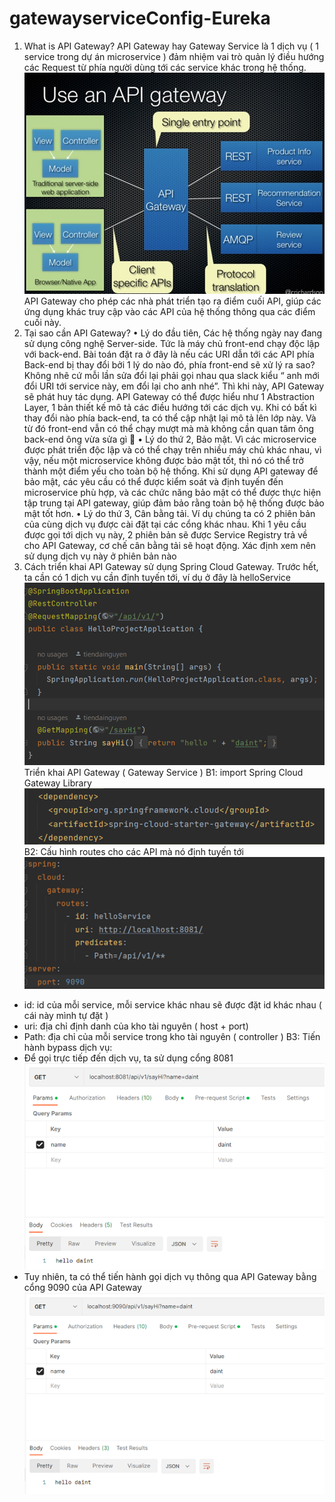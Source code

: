 ﻿# gatewayserviceConfig-Eureka
1.	What is API Gateway?
      API Gateway hay Gateway Service là 1 dịch vụ ( 1 service trong dự án microservice ) đảm nhiệm vai trò quản lý điều hướng các Request từ phía người dùng tới các service khác trong hệ thống.
![img_3.png](img_3.png)
API Gateway cho phép các nhà phát triển tạo ra điểm cuối API, giúp các ứng dụng khác truy cập vào các API của hệ thống thông qua các điểm cuối này.
2.	Tại sao cần API Gateway?
      •	Lý do đầu tiên, Các hệ thống ngày nay đang sử dụng công nghệ Server-side. Tức là máy chủ front-end chạy độc lập với back-end. Bài toán đặt ra ở đây là nếu các URI dẫn tới các API phía Back-end bị thay đổi bởi 1 lý do nào đó, phía front-end sẽ xử lý ra sao? Không nhẽ cứ mỗi lần sửa đổi lại phải gọi nhau qua slack kiểu “ anh mới đổi URI tới service này, em đổi lại cho anh nhé”.
      Thì khi này, API Gateway sẽ phát huy tác dụng. API Gateway có thể được hiểu như 1 Abstraction Layer, 1 bản thiết kế mô tả các điều hướng tới các dịch vụ. Khi có bất kì thay đổi nào phía back-end, ta có thể cập nhật lại mô tả lên lớp này. Và từ đó front-end vẫn có thể chạy mượt mà mà không cần quan tâm ông back-end ông vừa sửa gì 
      •	Lý do thứ 2, Bảo mật. Vì các microservice được phát triển độc lập và có thể chạy trên nhiều máy chủ khác nhau, vì vậy, nếu một microservice không được bảo mật tốt, thì nó có thể trở thành một điểm yếu cho toàn bộ hệ thống. Khi sử dụng API gateway để bảo mật, các yêu cầu có thể được kiểm soát và định tuyến đến microservice phù hợp, và các chức năng bảo mật có thể được thực hiện tập trung tại API gateway, giúp đảm bảo rằng toàn bộ hệ thống được bảo mật tốt hơn.
      •	Lý do thứ 3, Cân bằng tải. Ví dụ chúng ta có 2 phiên bản của cùng dịch vụ được cài đặt tại các cổng khác nhau. Khi 1 yêu cầu được gọi tới dịch vụ này, 2 phiên bản sẽ được Service Registry trả về cho API Gateway, cơ chế cân bằng tải sẽ hoạt động. Xác định xem nên sử dụng dịch vụ này ở phiên bản nào
3.	Cách triển khai API Gateway sử dụng Spring Cloud Gateway.
      Trước hết, ta cần có 1 dịch vụ cần định tuyến tới, ví dụ ở đây là helloService
![img_4.png](img_4.png)
Triển khai API Gateway ( Gateway Service )
B1: import Spring Cloud Gateway Library
![img_5.png](img_5.png)
B2: Cấu hình routes cho các API mà nó định tuyến tới
![img_6.png](img_6.png)
-	id: id của mỗi service, mỗi service khác nhau sẽ được đặt id khác nhau ( cái này mình tự đặt )
-	uri: địa chỉ định danh của kho tài nguyên ( host + port)
-	Path: địa chỉ của mỗi service trong kho tài nguyên ( controller )
     B3: Tiến hành bypass dịch vụ:
-	Để gọi trực tiếp đến dịch vụ, ta sử dụng cổng 8081
![img_7.png](img_7.png)
-	Tuy nhiên, ta có thể tiến hành gọi dịch vụ thông qua API Gateway bằng cổng 9090 của API Gateway
 ![img_8.png](img_8.png)
 
